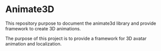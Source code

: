 # Animate3D
This repository purpose to document the animate3d library and provide framework to create 3D animations.

The purpose of this project is to provide a framework for 3D avatar animation and localization.